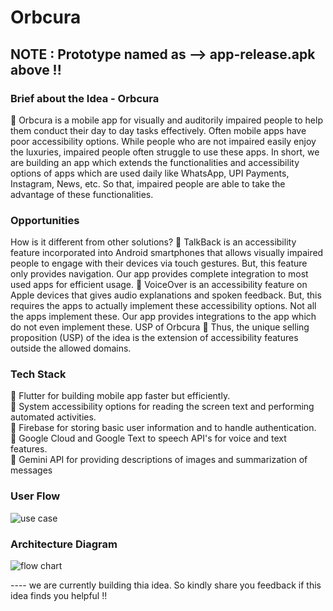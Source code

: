 # Orbcura

## NOTE : Prototype named as --> app-release.apk above !!

### Brief about the Idea - Orbcura
 Orbcura is a mobile app for visually and auditorily impaired people to help them
conduct their day to day tasks effectively. Often mobile apps have poor
accessibility options. While people who are not impaired easily enjoy the
luxuries, impaired people often struggle to use these apps. In short, we are
building an app which extends the functionalities and accessibility options of
apps which are used daily like WhatsApp, UPI Payments, Instagram, News,
etc. So that, impaired people are able to take the advantage of these
functionalities.

### Opportunities
How is it different from other solutions?
 TalkBack is an accessibility feature incorporated into Android smartphones that allows
visually impaired people to engage with their devices via touch gestures. But, this feature
only provides navigation. Our app provides complete integration to most used apps for
efficient usage.
 VoiceOver is an accessibility feature on Apple devices that gives audio explanations and
spoken feedback. But, this requires the apps to actually implement these accessibility
options. Not all the apps implement these. Our app provides integrations to the app which
do not even implement these.
USP of Orbcura
 Thus, the unique selling proposition (USP) of the idea is the extension of accessibility
features outside the allowed domains.

### Tech Stack
 Flutter for building mobile app faster but efficiently.<br/>
 System accessibility options for reading the screen text and performing automated activities.<br/>
 Firebase for storing basic user information and to handle authentication.<br/>
 Google Cloud and Google Text to speech API's for voice and text features.<br/>
 Gemini API for providing descriptions of images and summarization of messages<br/>

### User Flow
![use case](https://github.com/user-attachments/assets/e035fafc-9cd9-4fbc-9b63-1ca4422f7585)

### Architecture Diagram
![flow chart](https://github.com/user-attachments/assets/c133bb40-7938-4460-a013-6441750b1569)


---- we are currently building thia idea. So kindly share you feedback if this idea finds you helpful !!
